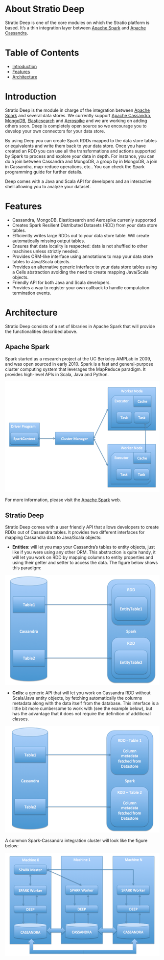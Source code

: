 About Stratio Deep
=================


Stratio Deep is one of the core modules on which the Stratio platform is based. It’s a thin integration layer between 
[Apache Spark](http://spark.apache.org "Apache Spark project website") and 
[Apache Cassandra](http://cassandra.apache.org "Apache Cassandra project website").

Table of Contents
=================

-   [Introduction](#introduction)
-   [Features](#features)
-   [Architecture](#architecture)

Introduction
============

Stratio Deep is the module in charge of the integration between [Apache Spark](http://spark.apache.org "Apache Spark project website") and several data stores. We currently support [Apache Cassandra](http://cassandra.apache.org "Cassandra project website"), [MongoDB](http://www.mongodb.org/ "MongoDB website"), [Elasticsearch](http://www.elasticsearch.org/ "Elasticsearch website") and [Aerospike](http://www.aerospike.com/ "Aerospike website") and we are working on adding others soon. Deep is completely open source so we encourage you to develop your own connectors for your data store.

By using Deep you can create Spark RDDs mapped to the data store tables or equivalents and write them back to your data store. Once you have created an RDD you can use all the transformations and actions supported by Spark to process and explore your data in depth. For instance, you can do a join between Cassandra and MongoDB, a group by in MongoDB, a join in Cassandra, map-reduce operations, etc.. You can check the Spark programming guide for further details.

Deep comes with a Java and Scala API for developers and an interactive shell allowing you to analyze your dataset.

Features
========

-   Cassandra, MongoDB, Elasticsearch and Aerospike currenly supported
-   Creates Spark Resilient Distributed Datasets (RDD) from your data store tables.
-   Efficiently writes large RDDs out to your data store table. Will create automatically missing output tables.
-   Ensures that data locality is respected: data is not shuffled to other machines unless strictly needed.
-   Provides ORM-like interface using annotations to map your data store tables to Java/Scala objects.
-   Provides an alternative generic interface to your data store tables using a Cells abstraction avoiding the need to create mapping Java/Scala objects.
-   Friendly API for both Java and Scala developers.
-   Provides a way to register your own callback to handle computation termination events.

Architecture
============

Stratio Deep consists of a set of libraries in Apache Spark that will provide the functionalities described above. 

Apache Spark
------------

Spark started as a research project at the UC Berkeley AMPLab in 2009, and was open sourced in early 2010. Spark is 
a fast and general-purpose cluster computing system that leverages the MapReduce paradigm. It provides high-level 
APIs in Scala, Java and Python.

![Spark Architecture Overview](images/about-spark-architecture.png)

For more information, please visit the [Apache Spark](http://spark.apache.org/) web.

Stratio Deep
------------

Stratio Deep comes with a user friendly API that allows developers to create RDDs out of Cassandra tables. 
It provides two different interfaces for mapping Cassandra data to Java/Scala objects:

-   **Entities**: will let you map your Cassandra’s tables to entity objects, just like if you were using any other ORM. This abstraction is quite handy, it will let you work on RDD by mapping columns to entity properties and using their getter and setter to access the data. The figure below shows this paradigm:

![Cassandra Column Families to RDD by Entities](images/about-cassandra-entities.png "Cassandra Column Families to RDD by Entities")


-   **Cells**: a generic API that will let you work on Cassandra RDD without Scala/Java entity objects, by fetching automatically the columns metadata along with the data itself from the database. This interface is a little bit more cumbersome to work with (see the example below), but has the advantage that it does not require the definition of additional classes.

![Cassandra Column Families to RDD by Cells](images/about-cassandra-cells.png "Cassandra Column Families to RDD by Cells")


A common Spark-Cassandra integration cluster will look like the figure below:

![Stratio Deep Architecture](images/about-architecture.png)

